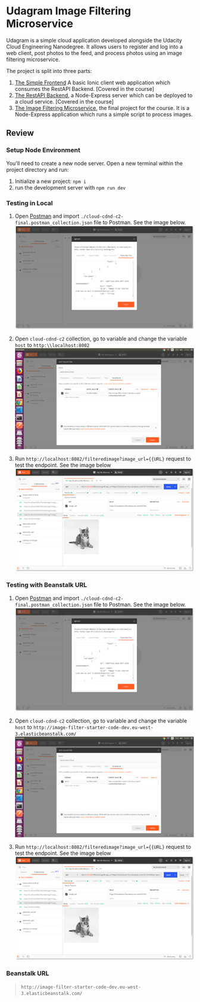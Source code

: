 # Udagram Image Filtering Microservice

Udagram is a simple cloud application developed alongside the Udacity Cloud Engineering Nanodegree. It allows users to register and log into a web client, post photos to the feed, and process photos using an image filtering microservice.

The project is split into three parts:
1. [The Simple Frontend](https://github.com/udacity/cloud-developer/tree/master/course-02/exercises/udacity-c2-frontend)
A basic Ionic client web application which consumes the RestAPI Backend. [Covered in the course]
2. [The RestAPI Backend](https://github.com/udacity/cloud-developer/tree/master/course-02/exercises/udacity-c2-restapi), a Node-Express server which can be deployed to a cloud service. [Covered in the course]
3. [The Image Filtering Microservice](https://github.com/Kemsty2/image_filter), the final project for the course. It is a Node-Express application which runs a simple script to process images. 

## Review

### Setup Node Environment

You'll need to create a new node server. Open a new terminal within the project directory and run:

1. Initialize a new project: `npm i`
2. run the development server with `npm run dev`

### Testing in Local
1.  Open [Postman](https://www.getpostman.com/) and import `./cloud-cdnd-c2-final.postman_collection.json` file to Postman. See the image below. 
    ![Import Postman Collection](./deployment_screenshots/postman_import.png "Import Postman collection")
    
2.  Open `cloud-cdnd-c2` collection, go to variable and change the variable `host` to `http:\\localhost:8002`
    ![alt text](./deployment_screenshots/change_variable.png "Run the endpoint")
    
3.  Run `http://localhost:8082/filteredimage?image_url={{URL}` request to test the endpoint. See the image below
    ![alt text](./deployment_screenshots/run_request.png "Run the endpoint")

### Testing with Beanstalk URL
1.  Open [Postman](https://www.getpostman.com/) and import `./cloud-cdnd-c2-final.postman_collection.json` file to Postman. See the image below. 
    ![Import Postman Collection](./deployment_screenshots/postman_import.png "Import Postman collection")
    
2.  Open `cloud-cdnd-c2` collection, go to variable and change the variable `host` to `http://image-filter-starter-code-dev.eu-west-3.elasticbeanstalk.com/`
    ![alt text](./deployment_screenshots/change_variable.png "Run the endpoint")

3.  Run `http://localhost:8082/filteredimage?image_url={{URL}` request to test the endpoint. See the image below
    ![alt text](./deployment_screenshots/run_request.png "Run the endpoint")


### Beanstalk URL
> `http://image-filter-starter-code-dev.eu-west-3.elasticbeanstalk.com/`

